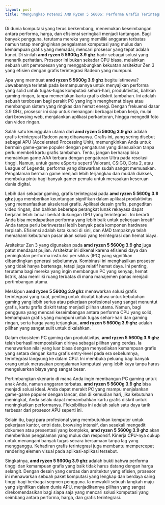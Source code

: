 ```yaml
---
layout: post
title: "Mengungkap Potensi AMD Ryzen 5 5600G: Performa Grafis Terintegrasi yang Mengejutkan"
---
```


Di dunia komputasi yang terus berkembang, menemukan keseimbangan antara performa, harga, dan efisiensi seringkali menjadi tantangan. Bagi banyak pengguna, terutama mereka yang memiliki anggaran terbatas namun tetap menginginkan pengalaman komputasi yang mulus dan kemampuan grafis yang memadai, mencari prosesor yang tepat adalah kunci. Di sinilah **amd ryzen 5 5600g 3.9 ghz** hadir sebagai solusi yang menarik perhatian. Prosesor ini bukan sekadar CPU biasa, melainkan sebuah unit pemrosesan yang menggabungkan kekuatan arsitektur Zen 3 yang efisien dengan grafis terintegrasi Radeon yang mumpuni.

Apa yang membuat **amd ryzen 5 5600g 3.9 ghz** begitu istimewa? Jawabannya terletak pada kemampuannya untuk menyajikan performa yang solid untuk tugas-tugas komputasi sehari-hari, produktivitas, bahkan gaming ringan, tanpa memerlukan kartu grafis diskrit tambahan. Ini adalah sebuah terobosan bagi perakit PC yang ingin menghemat biaya atau membangun sistem yang ringkas dan hemat energi. Dengan frekuensi dasar 3.9 GHz, prosesor ini siap untuk menangani berbagai beban kerja, mulai dari browsing web, menjalankan aplikasi perkantoran, hingga mengedit foto dan video ringan.

Salah satu keunggulan utama dari **amd ryzen 5 5600g 3.9 ghz** adalah grafis terintegrasi Radeon yang dibawanya. Grafis ini, yang sering disebut sebagai APU (Accelerated Processing Unit), memungkinkan Anda untuk bermain game-game populer dengan pengaturan yang disesuaikan tanpa perlu membeli kartu grafis tambahan. Tentu, jangan berharap bisa memainkan game AAA terbaru dengan pengaturan Ultra pada resolusi tinggi. Namun, untuk game eSports seperti Valorant, CS:GO, Dota 2, atau League of Legends, performa yang ditawarkan sudah sangat memuaskan. Pengalaman bermain game menjadi lebih terjangkau dan mudah diakses, membuka pintu bagi banyak gamer pemula untuk merasakan keseruan dunia digital.

Lebih dari sekadar gaming, grafis terintegrasi pada **amd ryzen 5 5600g 3.9 ghz** juga memberikan keuntungan signifikan dalam aplikasi produktivitas yang memanfaatkan akselerasi grafis. Aplikasi desain grafis, pengeditan video ringan, dan bahkan beberapa perangkat lunak rekayasa dapat berjalan lebih lancar berkat dukungan GPU yang terintegrasi. Ini berarti Anda bisa mendapatkan performa yang lebih baik untuk pekerjaan kreatif Anda tanpa perlu berinvestasi lebih banyak pada komponen hardware terpisah. Efisiensi adalah kata kunci di sini, dan AMD tampaknya telah memahami kebutuhan pasar akan solusi yang terintegrasi dan hemat biaya.

Arsitektur Zen 3 yang digunakan pada **amd ryzen 5 5600g 3.9 ghz** juga patut mendapat pujian. Arsitektur ini dikenal karena efisiensi daya dan peningkatan performa instruksi per siklus (IPC) yang signifikan dibandingkan generasi sebelumnya. Kombinasi ini menghasilkan prosesor yang tidak hanya bertenaga, tetapi juga relatif hemat daya. Ini penting, terutama bagi mereka yang ingin membangun PC yang senyap, hemat listrik, atau memiliki ruang terbatas di mana manajemen panas menjadi pertimbangan utama.

Meskipun **amd ryzen 5 5600g 3.9 ghz** menawarkan solusi grafis terintegrasi yang kuat, penting untuk dicatat bahwa untuk kebutuhan gaming yang lebih serius atau pekerjaan profesional yang sangat menuntut grafis, kartu grafis diskrit tetap menjadi pilihan utama. Namun, bagi pengguna yang mencari keseimbangan antara performa CPU yang solid, kemampuan grafis yang mumpuni untuk tugas sehari-hari dan gaming ringan, serta harga yang terjangkau, **amd ryzen 5 5600g 3.9 ghz** adalah pilihan yang sangat sulit untuk dikalahkan.

Dalam ekosistem PC gaming dan produktivitas, **amd ryzen 5 5600g 3.9 ghz** telah berhasil memposisikan dirinya sebagai pilihan yang cerdas. Ia menawarkan nilai yang luar biasa dengan menyediakan kemampuan grafis yang setara dengan kartu grafis entry-level pada era sebelumnya, terintegrasi langsung ke dalam CPU. Ini membuka peluang bagi banyak orang untuk merasakan pengalaman komputasi yang lebih kaya tanpa harus mengeluarkan biaya yang sangat besar.

Pertimbangkan skenario di mana Anda ingin membangun PC gaming untuk anak Anda, namun anggaran terbatas. **amd ryzen 5 5600g 3.9 ghz** bisa menjadi solusi ideal. Anda dapat merakit PC yang mampu menjalankan game-game populer dengan lancar, dan di kemudian hari, jika kebutuhan meningkat, Anda selalu dapat menambahkan kartu grafis diskrit untuk meningkatkan performanya. Fleksibilitas ini adalah salah satu daya tarik terbesar dari prosesor APU seperti ini.

Selain itu, bagi para profesional yang membutuhkan komputer untuk pekerjaan kantor, entri data, browsing intensif, dan sesekali mengedit dokumen atau presentasi yang kompleks, **amd ryzen 5 5600g 3.9 ghz** akan memberikan pengalaman yang mulus dan responsif. Kinerja CPU-nya cukup untuk menangani banyak tugas secara bersamaan tanpa lag yang mengganggu. Kehadiran grafis terintegrasi juga membantu mempercepat rendering elemen visual pada aplikasi-aplikasi tersebut.

Singkatnya, **amd ryzen 5 5600g 3.9 ghz** adalah bukti bahwa performa tinggi dan kemampuan grafis yang baik tidak harus datang dengan harga selangit. Dengan desain yang cerdas dan arsitektur yang efisien, prosesor ini menawarkan sebuah paket komputasi yang lengkap dan berdaya saing tinggi bagi berbagai segmen pengguna. Ia mewakili sebuah langkah maju yang signifikan dalam dunia APU, menjadikannya pilihan yang sangat direkomendasikan bagi siapa saja yang mencari solusi komputasi yang seimbang antara performa, harga, dan grafis terintegrasi.
